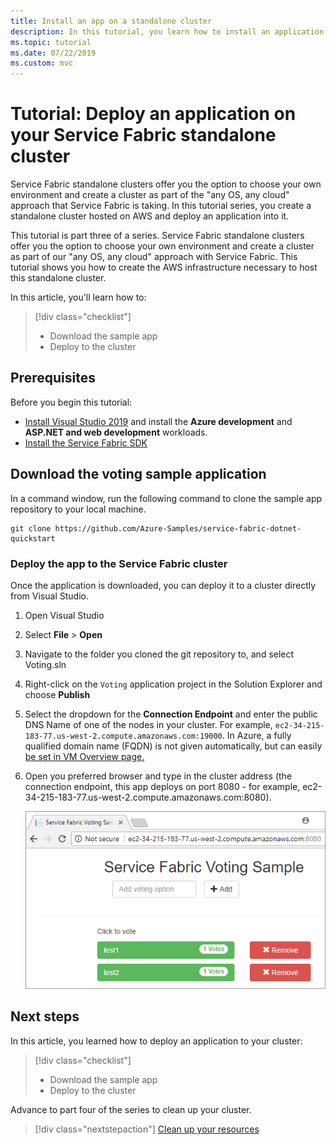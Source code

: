 ```yaml
---
title: Install an app on a standalone cluster
description: In this tutorial, you learn how to install an application into your standalone Service Fabric cluster.
ms.topic: tutorial
ms.date: 07/22/2019
ms.custom: mvc
---
```

# Tutorial: Deploy an application on your Service Fabric standalone cluster

Service Fabric standalone clusters offer you the option to choose your own environment and create a cluster as part of the "any OS, any cloud" approach that Service Fabric is taking. In this tutorial series, you create a standalone cluster hosted on AWS and deploy an application into it.

This tutorial is part three of a series.  Service Fabric standalone clusters offer you the option to choose your own environment and create a cluster as part of our "any OS, any cloud" approach with Service Fabric. This tutorial shows you how to create the AWS infrastructure necessary to host this standalone cluster.

In this article, you'll learn how to:

> [!div class="checklist"]
> * Download the sample app
> * Deploy to the cluster

## Prerequisites

Before you begin this tutorial:

* [Install Visual Studio 2019](https://www.visualstudio.com/) and install the **Azure development** and **ASP.NET and web development** workloads.
* [Install the Service Fabric SDK](service-fabric-get-started.md)

## Download the voting sample application

In a command window, run the following command to clone the sample app repository to your local machine.

```
git clone https://github.com/Azure-Samples/service-fabric-dotnet-quickstart
```

### Deploy the app to the Service Fabric cluster

Once the application is downloaded, you can deploy it to a cluster directly from Visual Studio.

1. Open Visual Studio

2. Select **File** > **Open**

3. Navigate to the folder you cloned the git repository to, and select Voting.sln

4. Right-click on the `Voting` application project in the Solution Explorer and choose **Publish**

5. Select the dropdown for the **Connection Endpoint** and enter the public DNS Name of one of the nodes in your cluster.  For example, `ec2-34-215-183-77.us-west-2.compute.amazonaws.com:19000`. In Azure, a fully qualified domain name (FQDN) is not given automatically, but can easily [be set in VM Overview page.](../virtual-machines/linux/portal-create-fqdn.md)

6. Open you preferred browser and type in the cluster address (the connection endpoint, this app deploys on port 8080 - for example, ec2-34-215-183-77.us-west-2.compute.amazonaws.com:8080).

    ![API Response from Cluster](./media/service-fabric-tutorial-standalone-cluster/deployed-app.png)

## Next steps

In this article, you learned how to deploy an application to your cluster:

> [!div class="checklist"]
> * Download the sample app
> * Deploy to the cluster

Advance to part four of the series to clean up your cluster.

> [!div class="nextstepaction"]
> [Clean up your resources](service-fabric-tutorial-standalone-clean-up.md)
